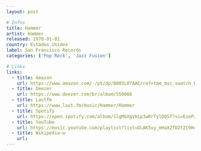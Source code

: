 ```yaml
---
layout: post

# Infos
title: Hammer
artist: Hammer
released: 1970-01-01
country: Estados Unidos
label: San Francisco Records
categories: ['Pop Rock', 'Jazz Fusion']

# Links
links:
  - title: Amazon
    url: https://www.amazon.com/-/pt/dp/B003L0TAAC/ref=tmm_msc_swatch_0?_encoding=UTF8&qid=&sr=
  - title: Deezer
    url: https://www.deezer.com/br/album/550666
  - title: Lastfm
    url: https://www.last.fm/music/Hammer/Hammer
  - title: Spotify
    url: https://open.spotify.com/album/1lgMGXgVkLp3wRrTylOOSf?si=EzePxdvORr2SVHCc7-g30A
  - title: YouTube
    url: https://music.youtube.com/playlist?list=OLAK5uy_mHaXZfDZtZC9HcSCsr-wO7BcIMPbkljng
  - title: Wikipedia-w
    url:
---
```

